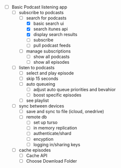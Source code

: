 - [ ] Basic Podcast listening app
  - [ ] subscribe to podcasts
    - [ ] search for podcasts
      - [x] basic search ui
      - [x] search itunes api
      - [x] display search results
      - [ ] subscribe
      - [ ] pull podcast feeds
    - [ ] manage subscriptions
      - [ ] show all podcasts
      - [ ] show all episodes
  - [ ] listen to podcasts
    - [ ] select and play episode
    - [ ] skip 15 seconds
    - [ ] auto queueing
      - [ ] adjust auto queue priorities and bevahior
      - [ ] boost specific episodes
    - [ ] see playlist
  - [ ] sync between devices
    - [ ] save and sync to file (icloud, onedrive)
    - [ ] remote db
      - [ ] set up turso
      - [ ] in memory replication
      - [ ] authenticate/shard
      - [ ] encyption
      - [ ] logging in/sharing keys
  - [ ] cache episodes
    - [ ] Cache API
    - [ ] Choose Download Folder
